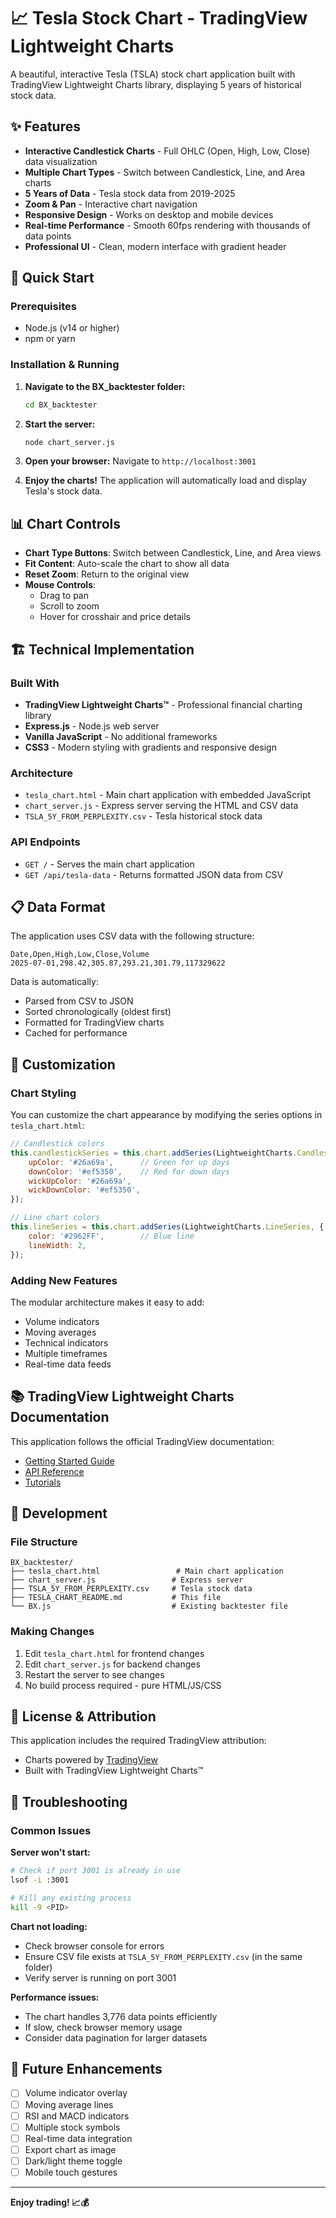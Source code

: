 # 📈 Tesla Stock Chart - TradingView Lightweight Charts

A beautiful, interactive Tesla (TSLA) stock chart application built with TradingView Lightweight Charts library, displaying 5 years of historical stock data.

## ✨ Features

- **Interactive Candlestick Charts** - Full OHLC (Open, High, Low, Close) data visualization
- **Multiple Chart Types** - Switch between Candlestick, Line, and Area charts
- **5 Years of Data** - Tesla stock data from 2019-2025
- **Zoom & Pan** - Interactive chart navigation
- **Responsive Design** - Works on desktop and mobile devices
- **Real-time Performance** - Smooth 60fps rendering with thousands of data points
- **Professional UI** - Clean, modern interface with gradient header

## 🚀 Quick Start

### Prerequisites

- Node.js (v14 or higher)
- npm or yarn

### Installation & Running

1. **Navigate to the BX_backtester folder:**
   ```bash
   cd BX_backtester
   ```

2. **Start the server:**
   ```bash
   node chart_server.js
   ```

3. **Open your browser:**
   Navigate to `http://localhost:3001`

4. **Enjoy the charts!**
   The application will automatically load and display Tesla's stock data.

## 📊 Chart Controls

- **Chart Type Buttons**: Switch between Candlestick, Line, and Area views
- **Fit Content**: Auto-scale the chart to show all data
- **Reset Zoom**: Return to the original view
- **Mouse Controls**: 
  - Drag to pan
  - Scroll to zoom
  - Hover for crosshair and price details

## 🏗️ Technical Implementation

### Built With
- **TradingView Lightweight Charts™** - Professional financial charting library
- **Express.js** - Node.js web server
- **Vanilla JavaScript** - No additional frameworks
- **CSS3** - Modern styling with gradients and responsive design

### Architecture
- `tesla_chart.html` - Main chart application with embedded JavaScript
- `chart_server.js` - Express server serving the HTML and CSV data
- `TSLA_5Y_FROM_PERPLEXITY.csv` - Tesla historical stock data

### API Endpoints
- `GET /` - Serves the main chart application
- `GET /api/tesla-data` - Returns formatted JSON data from CSV

## 📋 Data Format

The application uses CSV data with the following structure:
```csv
Date,Open,High,Low,Close,Volume
2025-07-01,298.42,305.87,293.21,301.79,117329622
```

Data is automatically:
- Parsed from CSV to JSON
- Sorted chronologically (oldest first)
- Formatted for TradingView charts
- Cached for performance

## 🎨 Customization

### Chart Styling
You can customize the chart appearance by modifying the series options in `tesla_chart.html`:

```javascript
// Candlestick colors
this.candlestickSeries = this.chart.addSeries(LightweightCharts.CandlestickSeries, {
    upColor: '#26a69a',      // Green for up days
    downColor: '#ef5350',    // Red for down days
    wickUpColor: '#26a69a',
    wickDownColor: '#ef5350',
});

// Line chart colors
this.lineSeries = this.chart.addSeries(LightweightCharts.LineSeries, {
    color: '#2962FF',        // Blue line
    lineWidth: 2,
});
```

### Adding New Features
The modular architecture makes it easy to add:
- Volume indicators
- Moving averages
- Technical indicators
- Multiple timeframes
- Real-time data feeds

## 📚 TradingView Lightweight Charts Documentation

This application follows the official TradingView documentation:
- [Getting Started Guide](https://tradingview.github.io/lightweight-charts/docs)
- [API Reference](https://tradingview.github.io/lightweight-charts/docs/api)
- [Tutorials](https://tradingview.github.io/lightweight-charts/tutorials)

## 🔧 Development

### File Structure
```
BX_backtester/
├── tesla_chart.html                 # Main chart application
├── chart_server.js                 # Express server
├── TSLA_5Y_FROM_PERPLEXITY.csv     # Tesla stock data
├── TESLA_CHART_README.md           # This file
└── BX.js                           # Existing backtester file
```

### Making Changes
1. Edit `tesla_chart.html` for frontend changes
2. Edit `chart_server.js` for backend changes
3. Restart the server to see changes
4. No build process required - pure HTML/JS/CSS

## 📄 License & Attribution

This application includes the required TradingView attribution:
- Charts powered by [TradingView](https://www.tradingview.com)
- Built with TradingView Lightweight Charts™

## 🚨 Troubleshooting

### Common Issues

**Server won't start:**
```bash
# Check if port 3001 is already in use
lsof -i :3001

# Kill any existing process
kill -9 <PID>
```

**Chart not loading:**
- Check browser console for errors
- Ensure CSV file exists at `TSLA_5Y_FROM_PERPLEXITY.csv` (in the same folder)
- Verify server is running on port 3001

**Performance issues:**
- The chart handles 3,776 data points efficiently
- If slow, check browser memory usage
- Consider data pagination for larger datasets

## 🔮 Future Enhancements

- [ ] Volume indicator overlay
- [ ] Moving average lines
- [ ] RSI and MACD indicators
- [ ] Multiple stock symbols
- [ ] Real-time data integration
- [ ] Export chart as image
- [ ] Dark/light theme toggle
- [ ] Mobile touch gestures

---

**Enjoy trading! 📈💰** 